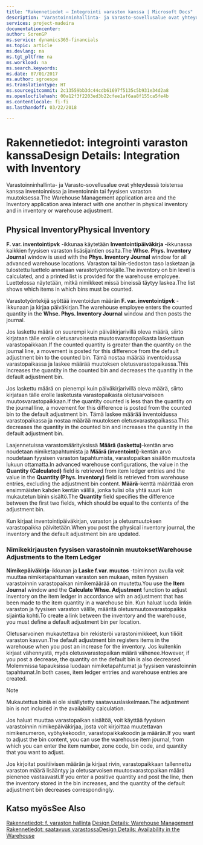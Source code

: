 ```yaml
---
title: "Rakennetiedot – Integrointi varaston kanssa | Microsoft Docs"
description: "Varastoinninhallinta- ja Varasto-sovellusalue ovat yhteydessä toistensa kanssa inventoinnissa ja inventoinnin tai fyysisen varaston muutoksessa."
services: project-madeira
documentationcenter: 
author: SorenGP
ms.service: dynamics365-financials
ms.topic: article
ms.devlang: na
ms.tgt_pltfrm: na
ms.workload: na
ms.search.keywords: 
ms.date: 07/01/2017
ms.author: sgroespe
ms.translationtype: HT
ms.sourcegitcommit: 2c13559bb3dc44cdb61697f5135c5b931e34d2a8
ms.openlocfilehash: 00a12f3f2203ed3b22cfee1af6aa8f155ca5fe4b
ms.contentlocale: fi-fi
ms.lasthandoff: 03/22/2018

---
```

# <a name="design-details-integration-with-inventory"></a><span data-ttu-id="a0988-103">Rakennetiedot: integrointi varaston kanssa</span><span class="sxs-lookup"><span data-stu-id="a0988-103">Design Details: Integration with Inventory</span></span>
<span data-ttu-id="a0988-104">Varastoinninhallinta- ja Varasto-sovellusalue ovat yhteydessä toistensa kanssa inventoinnissa ja inventoinnin tai fyysisen varaston muutoksessa.</span><span class="sxs-lookup"><span data-stu-id="a0988-104">The Warehouse Management application area and the Inventory application area interact with one another in physical inventory and in inventory or warehouse adjustment.</span></span>  
  
## <a name="physical-inventory"></a><span data-ttu-id="a0988-105">Physical Inventory</span><span class="sxs-lookup"><span data-stu-id="a0988-105">Physical Inventory</span></span>  
 <span data-ttu-id="a0988-106">**F. var. inventointipvk** -ikkunaa käytetään **Inventointipäiväkirja** -ikkunassa kaikkien fyysisen varaston lisäsijaintien osalta.</span><span class="sxs-lookup"><span data-stu-id="a0988-106">The **Whse. Phys. Inventory Journal** window is used with the **Phys. Inventory Journal** window for all advanced warehouse locations.</span></span> <span data-ttu-id="a0988-107">Varaston tai bin-tiedoston taso lasketaan ja tulostettu luettelo annetaan varastotyöntekijälle.</span><span class="sxs-lookup"><span data-stu-id="a0988-107">The inventory on bin level is calculated, and a printed list is provided for the warehouse employee.</span></span> <span data-ttu-id="a0988-108">Luettelossa näytetään, mitkä nimikkeet missä bineissä täytyy laskea.</span><span class="sxs-lookup"><span data-stu-id="a0988-108">The list shows which items in which bins must be counted.</span></span>  
  
 <span data-ttu-id="a0988-109">Varastotyöntekijä syöttää inventoidun määrän **F. var. inventointipvk** -ikkunaan ja kirjaa päiväkirjan.</span><span class="sxs-lookup"><span data-stu-id="a0988-109">The warehouse employee enters the counted quantity in the **Whse. Phys. Inventory Journal** window and then posts the journal.</span></span>  
  
 <span data-ttu-id="a0988-110">Jos laskettu määrä on suurempi kuin päiväkirjarivillä oleva määrä, siirto kirjataan tälle erolle oletusarvoisesta muutosvarastopaikasta laskettuun varastopaikkaan.</span><span class="sxs-lookup"><span data-stu-id="a0988-110">If the counted quantity is greater than the quantity on the journal line, a movement is posted for this difference from the default adjustment bin to the counted bin.</span></span> <span data-ttu-id="a0988-111">Tämä nostaa määrää inventoidussa varastopaikassa ja laskee määrää muutoksen oletusvarastopaikassa.</span><span class="sxs-lookup"><span data-stu-id="a0988-111">This increases the quantity in the counted bin and decreases the quantity in the default adjustment bin.</span></span>  
  
 <span data-ttu-id="a0988-112">Jos laskettu määrä on pienempi kuin päiväkirjarivillä oleva määrä, siirto kirjataan tälle erolle lasketusta varastopaikasta oletusarvoiseen muutosvarastopaikkaan.</span><span class="sxs-lookup"><span data-stu-id="a0988-112">If the quantity counted is less than the quantity on the journal line, a movement for this difference is posted from the counted bin to the default adjustment bin.</span></span> <span data-ttu-id="a0988-113">Tämä laskee määrää inventoidussa varastopaikassa ja nostaa määrää muutoksen oletusvarastopaikassa.</span><span class="sxs-lookup"><span data-stu-id="a0988-113">This decreases the quantity in the counted bin and increases the quantity in the default adjustment bin.</span></span>  
  
 <span data-ttu-id="a0988-114">Laajennetuissa varastomäärityksissä **Määrä (laskettu)**-kentän arvo noudetaan nimiketapahtumista ja **Määrä (inventointi)**-kentän arvo noudetaan fyysisen varaston tapahtumista, varastopaikan sisällön muutosta lukuun ottamatta.</span><span class="sxs-lookup"><span data-stu-id="a0988-114">In advanced warehouse configurations, the value in the **Quantity (Calculated)** field is retrieved from item ledger entries and the value in the **Quantity (Phys. Inventory)** field is retrieved from warehouse entries, excluding the adjustment bin content.</span></span> <span data-ttu-id="a0988-115">**Määrä**-kenttä määrittää eron ensimmäisten kahden kentän välillä, jonka tulisi olla yhtä suuri kuin mukautetun binin sisältö.</span><span class="sxs-lookup"><span data-stu-id="a0988-115">The **Quantity** field specifies the difference between the first two fields, which should be equal to the contents of the adjustment bin.</span></span>  
  
 <span data-ttu-id="a0988-116">Kun kirjaat inventointipäiväkirjan, varaston ja oletusmuutoksen varastopaikka päivitetään.</span><span class="sxs-lookup"><span data-stu-id="a0988-116">When you post the physical inventory journal, the inventory and the default adjustment bin are updated.</span></span>  
  
### <a name="warehouse-adjustments-to-the-item-ledger"></a><span data-ttu-id="a0988-117">Nimikekirjausten fyysisen varastoinnin muutokset</span><span class="sxs-lookup"><span data-stu-id="a0988-117">Warehouse Adjustments to the Item Ledger</span></span>  
 <span data-ttu-id="a0988-118">**Nimikepäiväkirja**-ikkunan ja **Laske f.var. muutos** -toiminnon avulla voit muuttaa nimiketapahtuman varaston sen mukaan, miten fyysisen varastoinnin varastopaikan nimikemäärää on muutettu.</span><span class="sxs-lookup"><span data-stu-id="a0988-118">You use the **Item Journal** window and the **Calculate Whse. Adjustment** function to adjust inventory on the item ledger in accordance with an adjustment that has been made to the item quantity in a warehouse bin.</span></span> <span data-ttu-id="a0988-119">Kun haluat luoda linkin varaston ja fyysisen varaston välille, määritä oletusmuutosvarastopaikka sijaintia kohti.</span><span class="sxs-lookup"><span data-stu-id="a0988-119">To create a link between the inventory and the warehouse, you must define a default adjustment bin per location.</span></span>  
  
 <span data-ttu-id="a0988-120">Oletusarvoinen mukautettava bin rekisteröi varastonimikkeet, kun tiliöit varaston kasvun.</span><span class="sxs-lookup"><span data-stu-id="a0988-120">The default adjustment bin registers items in the warehouse when you post an increase for the inventory.</span></span> <span data-ttu-id="a0988-121">Jos kuitenkin kirjaat vähennystä, myös oletusvarastopaikan määrä vähenee.</span><span class="sxs-lookup"><span data-stu-id="a0988-121">However, if you post a decrease, the quantity on the default bin is also decreased.</span></span> <span data-ttu-id="a0988-122">Molemmissa tapauksissa luodaan nimiketapahtumat ja fyysisen varastoinnin tapahtumat.</span><span class="sxs-lookup"><span data-stu-id="a0988-122">In both cases, item ledger entries and warehouse entries are created.</span></span>  
  
> [!NOTE]  
>  <span data-ttu-id="a0988-123">Mukautettua biniä ei ole sisällytetty saatavuuslaskelmaan.</span><span class="sxs-lookup"><span data-stu-id="a0988-123">The adjustment bin is not included in the availability calculation.</span></span>  
  
 <span data-ttu-id="a0988-124">Jos haluat muuttaa varastopaikan sisältöä, voit käyttää fyysisen varastoinnin nimikepäiväkirjaa, josta voit kirjoittaa muutettavan nimikenumeron, vyöhykekoodin, varastopaikkakoodin ja määrän.</span><span class="sxs-lookup"><span data-stu-id="a0988-124">If you want to adjust the bin content, you can use the warehouse item journal, from which you can enter the item number, zone code, bin code, and quantity that you want to adjust.</span></span>  
  
 <span data-ttu-id="a0988-125">Jos kirjoitat positiivisen määrän ja kirjaat rivin, varastopaikkaan tallennettu varaston määrä lisääntyy ja oletusarvoisen muutosvarastopaikan määrä pienenee vastaavasti.</span><span class="sxs-lookup"><span data-stu-id="a0988-125">If you enter a positive quantity and post the line, then the inventory stored in the bin increases, and the quantity of the default adjustment bin decreases correspondingly.</span></span>  
  
## <a name="see-also"></a><span data-ttu-id="a0988-126">Katso myös</span><span class="sxs-lookup"><span data-stu-id="a0988-126">See Also</span></span>  
 <span data-ttu-id="a0988-127">[Rakennetiedot: f. varaston hallinta](design-details-warehouse-management.md) </span><span class="sxs-lookup"><span data-stu-id="a0988-127">[Design Details: Warehouse Management](design-details-warehouse-management.md) </span></span>  
 [<span data-ttu-id="a0988-128">Rakennetiedot: saatavuus varastossa</span><span class="sxs-lookup"><span data-stu-id="a0988-128">Design Details: Availability in the Warehouse</span></span>](design-details-availability-in-the-warehouse.md)
